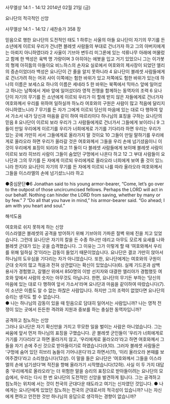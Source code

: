 사무엘상 14:1 - 14:12 
2014년 02월 21일 (금)

요나단의 적극적인 신앙



사무엘상 14:1 - 14:12 / 새찬송가 358 장


믿음으로 행한 요나단의 도전적인 태도
1 하루는 사울의 아들 요나단이 자기의 무기를 든 소년에게 이르되 우리가 건너편 블레셋 사람들의 부대로 건너가자 하고 그의 아버지에게는 아뢰지 아니하였더라 2 사울이 기브아 변두리 미그론에 있는 석류나무 아래에 머물렀고 함께 한 백성은 육백 명 가량이며 3 아히야는 에봇을 입고 거기 있었으니 그는 이가봇의 형제 아히둡의 아들이요 비느하스의 손자요 실로에서 여호와의 제사장이 되었던 엘리의 증손이었더라 백성은 요나단이 간 줄을 알지 못하니라 4 요나단이 블레셋 사람들에게로 건너가려 하는 어귀 사이 이쪽에는 험한 바위가 있고 저쪽에도 험한 바위가 있는데 하나의 이름은 보세스요 하나의 이름은 세네라 5 한 바위는 북쪽에서 믹마스 앞에 일어섰고 하나는 남쪽에서 게바 앞에 일어섰더라
영적 전쟁을 함께하는 동역자의 조력
6 요나단이 자기의 무기를 든 소년에게 이르되 우리가 이 할례 받지 않은 자들에게로 건너가자 여호와께서 우리를 위하여 일하실까 하노라 여호와의 구원은 사람이 많고 적음에 달리지 아니하였느니라 7 무기를 든 자가 그에게 이르되 당신의 마음에 있는 대로 다 행하여 앞서 가소서 내가 당신과 마음을 같이 하여 따르리이다
하나님의 표징을 구하는 요나단의 믿음
8 요나단이 이르되 보라 우리가 그 사람들에게로 건너가서 그들에게 보이리니 9 그들이 만일 우리에게 이르기를 우리가 너희에게로 가기를 기다리라 하면 우리는 우리가 있는 곳에 가만히 서서 그들에게로 올라가지 말 것이요 10 그들이 만일 말하기를 우리에게로 올라오라 하면 우리가 올라갈 것은 여호와께서 그들을 우리 손에 넘기셨음이니 이것이 우리에게 표징이 되리라 하고 11 둘이 다 블레셋 사람들에게 보이매 블레셋 사람이 이르되 보라 히브리 사람이 그들이 숨었던 구멍에서 나온다 하고 12 그 부대 사람들이 요나단과 그의 무기를 든 자에게 이르되 우리에게로 올라오라 너희에게 보여 줄 것이 있느니라 한지라 요나단이 자기의 무기를 든 자에게 이르되 나를 따라 올라오라 여호와께서 그들을 이스라엘의 손에 넘기셨느니라 하고



●중심문단●6 Jonathan said to his young armor-bearer, “Come, let’s go over to the outpost of those uncircumcised fellows. Perhaps the LORD will act in our behalf. Nothing can hinder the LORD from saving, whether by many or by few.” 7 “Do all that you have in mind,” his armor-bearer said. “Go ahead; I am with you heart and soul.”

해석도움





여호와로 쉬지 못하게 하는 신앙  
이스라엘은 블레셋의 공격을 방어하기 위해 기브아의 가파른 절벽 위에 진을 치고 있었습니다. 그런데 요나단은 자기의 칼을 든 수종 하나만 데리고 아무도 모르게 요새를 나와 블레셋 군대가 있는 곳을 습격했습니다. 그 이유는 그가 이렇게 할 때 ‘여호와께서 우리를 위해 일하실 것’이라는  감동이 들었기 때문이었습니다. 요나단은 결코 가만히 앉아서 하나님의 도우심을 기다리는 자가 아니었습니다. 또한, 요나단에게는 여호와의 구원이 군대 숫자의 많고 적음과 전혀 상관없다는 확신이 있었습니다(6). 실제 기드온과 삼백 용사가 경험했고, 갈멜산 위에서 850명의 이방 선지자와 대결한 엘리야가 경험했듯 여호와 앞에서 사람의 숫자는 아무것도 아닙니다. 한편, 요나단의 무기든 부하는 ‘당신의 마음에 있는 대로 다 행하여 앞서 가소서’라며 요나단과 마음을 같이하여 따랐습니다(7). 이 소년은 이름도 알 수 없는 하찮은 사람입니다. 하지만 그의 조력이 없었다면 요나단의 승리는 생각도 할 수 없습니다.   
● 나는 하나님의 감동이 있을 때 믿음으로 담대히 일어서는 사람입니까? 나는 영적 전쟁이 있는 곳에서 든든한 격려와 지원과 중보를 하는 충실한 동역자입니까?

공격하고 침노하는 신앙  
그러나 요나단은 자기 확신만을 가지고 무모한 일을 벌이는 사람은 아니었습니다. 그는 싸움에 앞서 먼저 하나님의 표징을 구했습니다. 곧 블레셋 군인들이 ‘우리가 너희에게로 가기를 기다리라’고 하면 올라가지 않고, ‘우리에게로 올라오라’라고 하면 여호와께서 그들을 자기 손에 주신 것으로 받아들이기로 하였습니다(9,10). 그러자 블레셋 사람들은 ‘구멍에 숨어 있던 히브리 놈들이 기어나온다’라고 하면서(11), ‘이리 올라오라 본때를 보여주겠다’라고 소리쳤습니다(12상). 이 말을 들은 요나단은 ‘여호와께서 그들을 이스라엘의 손에 넘기셨다’며 적진을 향해 올라가기 시작했습니다(12하). 사실 이 두 가지 대답 중 ‘우리에게로 올라오라’는 더 위험한 말을 승리의 표징으로 받아들이려는 요나단의 모습에서, 우리는 다시 한 번 요나단의 도전적인 신앙을 발견하게 됩니다. 그는 공격하고 침노하는 위치에 서는 것이 천국의 군대다운 태도라고 여기는 신자였던 것입니다. 
● 나에게는 요나단에게 있었던 침노하는 천국의 군대로서의 적극성이 있습니까? 나는 자신에게 편하고 안전한 것만 하나님의 응답으로 생각하는 경향이 없습니까?
